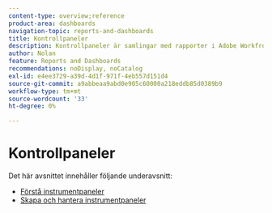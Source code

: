 ```yaml
---
content-type: overview;reference
product-area: dashboards
navigation-topic: reports-and-dashboards
title: Kontrollpaneler
description: Kontrollpaneler är samlingar med rapporter i Adobe Workfront. Granska dessa områden för att få en förståelse för kontrollpaneler i Workfront.
author: Nolan
feature: Reports and Dashboards
recommendations: noDisplay, noCatalog
exl-id: e4ee3729-a39d-4d1f-971f-4eb557d151d4
source-git-commit: a9abbeaa9abd0e905c60000a218eddb85d0389b9
workflow-type: tm+mt
source-wordcount: '33'
ht-degree: 0%

---
```


# Kontrollpaneler

<!-- Audited: 1/2025 -->

Det här avsnittet innehåller följande underavsnitt:

* [Förstå instrumentpaneler](../../reports-and-dashboards/dashboards/understanding-dashboards/understand-dashboards.md)
* [Skapa och hantera instrumentpaneler](../../reports-and-dashboards/dashboards/creating-and-managing-dashboards/create-and-manage-dashboards.md)
